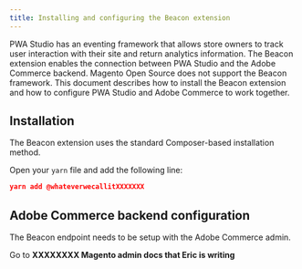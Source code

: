```yaml
---
title: Installing and configuring the Beacon extension
---
```


PWA Studio has an eventing framework that allows store owners to track user interaction with their site and return analytics information.
The Beacon extension enables the connection between PWA Studio and the Adobe Commerce backend. Magento Open Source does not support the Beacon framework.
This document describes how to install the Beacon extension and how to configure PWA Studio and Adobe Commerce to work together.

## Installation

The Beacon extension uses the standard Composer-based installation method.

Open your `yarn` file and add the following line:

```json
yarn add @whateverwecallitXXXXXXX
```

## Adobe Commerce backend configuration

The Beacon endpoint needs to be setup with the Adobe Commerce admin.

Go to **XXXXXXXX Magento admin docs that Eric is writing** 

